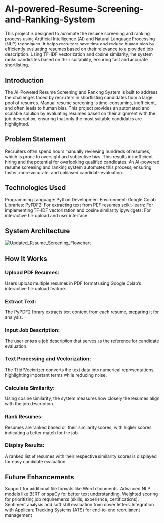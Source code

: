 # AI-powered-Resume-Screening-and-Ranking-System
This project is designed to automate the resume screening and ranking process using Artificial Intelligence (AI) and Natural Language Processing (NLP) techniques. It helps recruiters save time and reduce human bias by efficiently evaluating resumes based on their relevance to a provided job description. Using TF-IDF vectorization and cosine similarity, the system ranks candidates based on their suitability, ensuring fast and accurate shortlisting.

## Introduction
The AI-Powered Resume Screening and Ranking System is built to address the challenges faced by recruiters in shortlisting candidates from a large pool of resumes. Manual resume screening is time-consuming, inefficient, and often leads to human bias. This project provides an automated and scalable solution by evaluating resumes based on their alignment with the job description, ensuring that only the most suitable candidates are highlighted.

## Problem Statement
Recruiters often spend hours manually reviewing hundreds of resumes, which is prone to oversight and subjective bias. This results in inefficient hiring and the potential for overlooking qualified candidates. An AI-powered resume screening and ranking system automates this process, ensuring faster, more accurate, and unbiased candidate evaluation.
## Technologies Used
Programming Language: Python
Development Environment: Google Colab
Libraries:
PyPDF2: For extracting text from PDF resumes
scikit-learn: For implementing TF-IDF vectorization and cosine similarity
ipywidgets: For interactive file upload and user interface
## System Architecture
![Updated_Resume_Screening_Flowchart](https://github.com/user-attachments/assets/01c126d8-9ae9-4527-afcb-a8b322fd3aef)

## How It Works
### Upload PDF Resumes:
Users upload multiple resumes in PDF format using Google Colab’s interactive file upload feature.

### Extract Text:
The PyPDF2 library extracts text content from each resume, preparing it for analysis.

### Input Job Description:
The user enters a job description that serves as the reference for candidate evaluation.

### Text Processing and Vectorization:
The TfidfVectorizer converts the text data into numerical representations, highlighting important terms while reducing noise.

### Calculate Similarity:
Using cosine similarity, the system measures how closely the resumes align with the job description.

### Rank Resumes:
Resumes are ranked based on their similarity scores, with higher scores indicating a better match for the job.

### Display Results:
A ranked list of resumes with their respective similarity scores is displayed for easy candidate evaluation.

## Future Enhancements
Support for additional file formats like Word documents.
Advanced NLP models like BERT or spaCy for better text understanding.
Weighted scoring for prioritizing job requirements (skills, experience, certifications).
Sentiment analysis and soft skill evaluation from cover letters.
Integration with Applicant Tracking Systems (ATS) for end-to-end recruitment management
